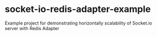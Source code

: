 # socket-io-redis-adapter-example
Example project for demonstrating horizontally scalability of Socket.io server with Redis Adapter 
